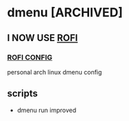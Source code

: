 # dmenu [ARCHIVED]

## **I NOW USE [ROFI](https://github.com/davatorium/rofi)**

### [ROFI CONFIG](https://github.com/lordlabuckdas/dotfiles/blob/main/rofi/config.rasi)

personal arch linux dmenu config

## scripts

* dmenu run improved
